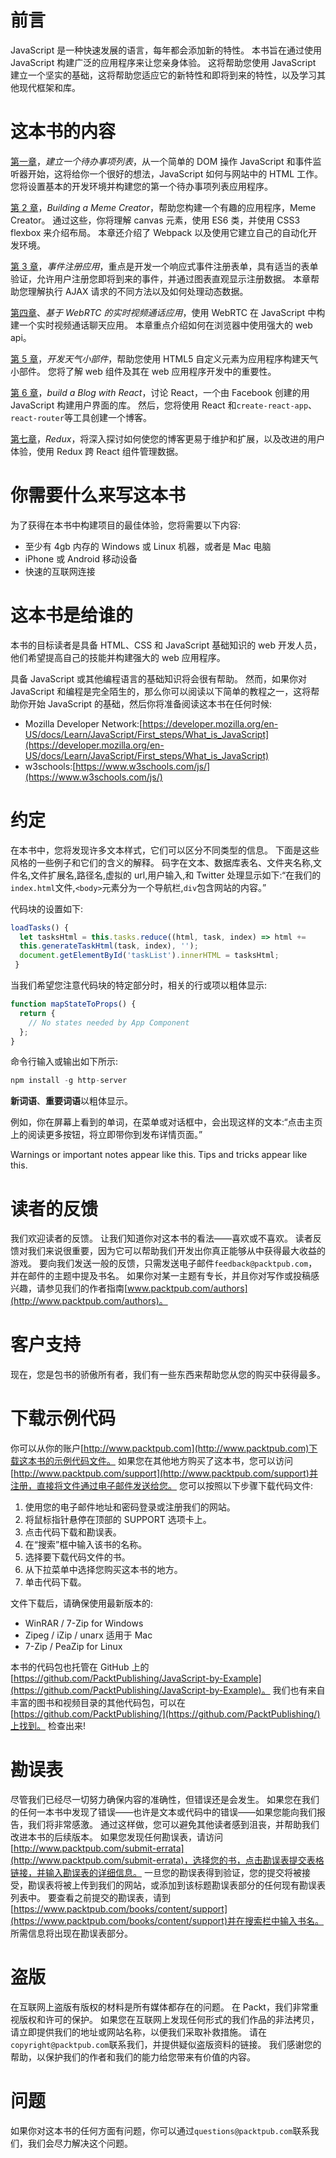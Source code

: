 # 前言

JavaScript 是一种快速发展的语言，每年都会添加新的特性。 本书旨在通过使用 JavaScript 构建广泛的应用程序来让您亲身体验。 这将帮助您使用 JavaScript 建立一个坚实的基础，这将帮助您适应它的新特性和即将到来的特性，以及学习其他现代框架和库。

# 这本书的内容

[第一章](1.html#KVCC0-f852807d0cb141b58fff8f992d32cbb7)，*建立一个待办事项列表*，从一个简单的 DOM 操作 JavaScript 和事件监听器开始，这将给你一个很好的想法，JavaScript 如何与网站中的 HTML 工作。 您将设置基本的开发环境并构建您的第一个待办事项列表应用程序。

[第 2 章](2.html#1BRPS0-f852807d0cb141b58fff8f992d32cbb7)，*Building a Meme Creator*，帮助您构建一个有趣的应用程序，Meme Creator。 通过这些，你将理解 canvas 元素，使用 ES6 类，并使用 CSS3 flexbox 来介绍布局。 本章还介绍了 Webpack 以及使用它建立自己的自动化开发环境。

[第 3 章](3.html#27GQ60-f852807d0cb141b58fff8f992d32cbb7)，*事件注册应用*，重点是开发一个响应式事件注册表单，具有适当的表单验证，允许用户注册您即将到来的事件，并通过图表直观显示注册数据。 本章帮助您理解执行 AJAX 请求的不同方法以及如何处理动态数据。

[第四章](4.html#2UD7M0-f852807d0cb141b58fff8f992d32cbb7)、*基于 WebRTC 的实时视频通话应用*，使用 WebRTC 在 JavaScript 中构建一个实时视频通话聊天应用。 本章重点介绍如何在浏览器中使用强大的 web api。

[第 5 章](5.html#3IE3G0-f852807d0cb141b58fff8f992d32cbb7)，*开发天气小部件*，帮助您使用 HTML5 自定义元素为应用程序构建天气小部件。 您将了解 web 组件及其在 web 应用程序开发中的重要性。

[第 6 章](6.html#45GEO0-f852807d0cb141b58fff8f992d32cbb7)，*build a Blog with React*，讨论 React，一个由 Facebook 创建的用 JavaScript 构建用户界面的库。 然后，您将使用 React 和`create-react-app`、`react-router`等工具创建一个博客。

[第七章](7.html#5410O0-f852807d0cb141b58fff8f992d32cbb7)，*Redux*，将深入探讨如何使您的博客更易于维护和扩展，以及改进的用户体验，使用 Redux 跨 React 组件管理数据。

# 你需要什么来写这本书

为了获得在本书中构建项目的最佳体验，您将需要以下内容:

*   至少有 4gb 内存的 Windows 或 Linux 机器，或者是 Mac 电脑
*   iPhone 或 Android 移动设备
*   快速的互联网连接

# 这本书是给谁的

本书的目标读者是具备 HTML、CSS 和 JavaScript 基础知识的 web 开发人员，他们希望提高自己的技能并构建强大的 web 应用程序。

具备 JavaScript 或其他编程语言的基础知识将会很有帮助。 然而，如果你对 JavaScript 和编程是完全陌生的，那么你可以阅读以下简单的教程之一，这将帮助你开始 JavaScript 的基础，然后你将准备阅读这本书在任何时候:

*   Mozilla Developer Network:[https://developer.mozilla.org/en-US/docs/Learn/JavaScript/First_steps/What_is_JavaScript](https://developer.mozilla.org/en-US/docs/Learn/JavaScript/First_steps/What_is_JavaScript)
*   w3schools:[https://www.w3schools.com/js/](https://www.w3schools.com/js/)

# 约定

在本书中，您将发现许多文本样式，它们可以区分不同类型的信息。 下面是这些风格的一些例子和它们的含义的解释。 码字在文本、数据库表名、文件夹名称,文件名,文件扩展名,路径名,虚拟的 url,用户输入,和 Twitter 处理显示如下:“在我们的`index.html`文件,`<body>`元素分为一个导航栏,`div`包含网站的内容。”

代码块的设置如下:

```js
loadTasks() {
  let tasksHtml = this.tasks.reduce((html, task, index) => html +=  
  this.generateTaskHtml(task, index), '');
  document.getElementById('taskList').innerHTML = tasksHtml;
 }
```

当我们希望您注意代码块的特定部分时，相关的行或项以粗体显示:

```js
function mapStateToProps() {
  return {
    // No states needed by App Component
  };
}
```

命令行输入或输出如下所示:

```js
npm install -g http-server
```

**新词语**、**重要词语**以粗体显示。

例如，你在屏幕上看到的单词，在菜单或对话框中，会出现这样的文本:“点击主页上的阅读更多按钮，将立即带你到发布详情页面。”

Warnings or important notes appear like this. Tips and tricks appear like this.

# 读者的反馈

我们欢迎读者的反馈。 让我们知道你对这本书的看法——喜欢或不喜欢。 读者反馈对我们来说很重要，因为它可以帮助我们开发出你真正能够从中获得最大收益的游戏。 要向我们发送一般的反馈，只需发送电子邮件`feedback@packtpub.com`，并在邮件的主题中提及书名。 如果你对某一主题有专长，并且你对写作或投稿感兴趣，请参见我们的作者指南[www.packtpub.com/authors](http://www.packtpub.com/authors)。

# 客户支持

现在，您是包书的骄傲所有者，我们有一些东西来帮助您从您的购买中获得最多。

# 下载示例代码

你可以从你的账户[http://www.packtpub.com](http://www.packtpub.com)下载这本书的示例代码文件。 如果您在其他地方购买了这本书，您可以访问[http://www.packtpub.com/support](http://www.packtpub.com/support)并注册，直接将文件通过电子邮件发送给您。 您可以按照以下步骤下载代码文件:

1.  使用您的电子邮件地址和密码登录或注册我们的网站。
2.  将鼠标指针悬停在顶部的 SUPPORT 选项卡上。
3.  点击代码下载和勘误表。
4.  在“搜索”框中输入该书的名称。
5.  选择要下载代码文件的书。
6.  从下拉菜单中选择您购买这本书的地方。
7.  单击代码下载。

文件下载后，请确保使用最新版本的:

*   WinRAR / 7-Zip for Windows
*   Zipeg / iZip / unarx 适用于 Mac
*   7-Zip / PeaZip for Linux

本书的代码包也托管在 GitHub 上的[https://github.com/PacktPublishing/JavaScript-by-Example](https://github.com/PacktPublishing/JavaScript-by-Example)。 我们也有来自丰富的图书和视频目录的其他代码包，可以在[https://github.com/PacktPublishing/](https://github.com/PacktPublishing/)上找到。 检查出来!

# 勘误表

尽管我们已经尽一切努力确保内容的准确性，但错误还是会发生。 如果您在我们的任何一本书中发现了错误——也许是文本或代码中的错误——如果您能向我们报告，我们将非常感激。 通过这样做，您可以避免其他读者感到沮丧，并帮助我们改进本书的后续版本。 如果您发现任何勘误表，请访问[http://www.packtpub.com/submit-errata](http://www.packtpub.com/submit-errata)，选择您的书，点击勘误表提交表格链接，并输入勘误表的详细信息。 一旦您的勘误表得到验证，您的提交将被接受，勘误表将被上传到我们的网站，或添加到该标题勘误表部分的任何现有勘误表列表中。 要查看之前提交的勘误表，请到[https://www.packtpub.com/books/content/support](https://www.packtpub.com/books/content/support)并在搜索栏中输入书名。 所需信息将出现在勘误表部分。

# 盗版

在互联网上盗版有版权的材料是所有媒体都存在的问题。 在 Packt，我们非常重视版权和许可的保护。 如果您在互联网上发现任何形式的我们作品的非法拷贝，请立即提供我们的地址或网站名称，以便我们采取补救措施。 请在`copyright@packtpub.com`联系我们，并提供疑似盗版资料的链接。 我们感谢您的帮助，以保护我们的作者和我们的能力给您带来有价值的内容。

# 问题

如果你对这本书的任何方面有问题，你可以通过`questions@packtpub.com`联系我们，我们会尽力解决这个问题。